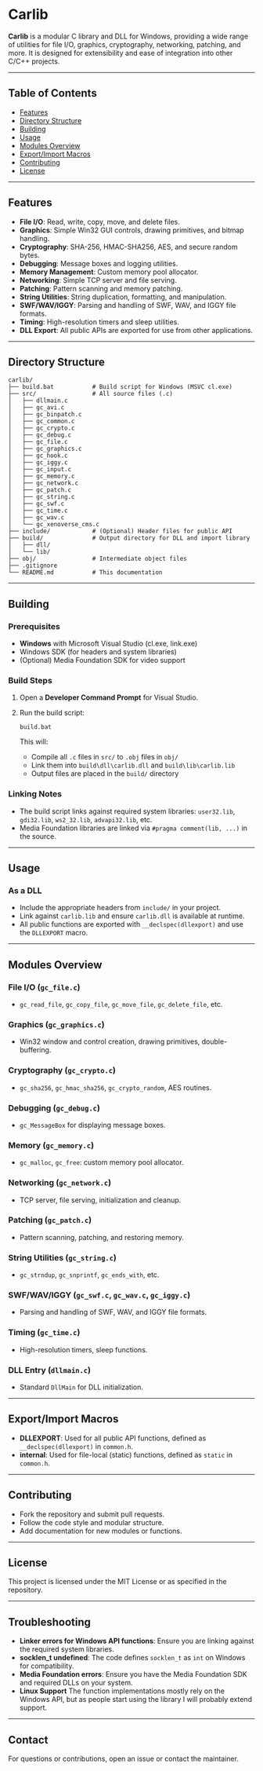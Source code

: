 # Carlib

**Carlib** is a modular C library and DLL for Windows, providing a wide range of utilities for file I/O, graphics, cryptography, networking, patching, and more. It is designed for extensibility and ease of integration into other C/C++ projects.

---

## Table of Contents

- [Features](#features)
- [Directory Structure](#directory-structure)
- [Building](#building)
- [Usage](#usage)
- [Modules Overview](#modules-overview)
- [Export/Import Macros](#exportimport-macros)
- [Contributing](#contributing)
- [License](#license)

---

## Features

- **File I/O**: Read, write, copy, move, and delete files.
- **Graphics**: Simple Win32 GUI controls, drawing primitives, and bitmap handling.
- **Cryptography**: SHA-256, HMAC-SHA256, AES, and secure random bytes.
- **Debugging**: Message boxes and logging utilities.
- **Memory Management**: Custom memory pool allocator.
- **Networking**: Simple TCP server and file serving.
- **Patching**: Pattern scanning and memory patching.
- **String Utilities**: String duplication, formatting, and manipulation.
- **SWF/WAV/IGGY**: Parsing and handling of SWF, WAV, and IGGY file formats.
- **Timing**: High-resolution timers and sleep utilities.
- **DLL Export**: All public APIs are exported for use from other applications.

---

## Directory Structure

```
carlib/
├── build.bat           # Build script for Windows (MSVC cl.exe)
├── src/                # All source files (.c)
│   ├── dllmain.c
│   ├── gc_avi.c
│   ├── gc_binpatch.c
│   ├── gc_common.c
│   ├── gc_crypto.c
│   ├── gc_debug.c
│   ├── gc_file.c
│   ├── gc_graphics.c
│   ├── gc_hook.c
│   ├── gc_iggy.c
│   ├── gc_input.c
│   ├── gc_memory.c
│   ├── gc_network.c
│   ├── gc_patch.c
│   ├── gc_string.c
│   ├── gc_swf.c
│   ├── gc_time.c
│   ├── gc_wav.c
│   └── gc_xenoverse_cms.c
├── include/            # (Optional) Header files for public API
├── build/              # Output directory for DLL and import library
│   ├── dll/
│   └── lib/
├── obj/                # Intermediate object files
├── .gitignore
└── README.md           # This documentation
```

---

## Building

### Prerequisites

- **Windows** with Microsoft Visual Studio (cl.exe, link.exe)
- Windows SDK (for headers and system libraries)
- (Optional) Media Foundation SDK for video support

### Build Steps

1. Open a **Developer Command Prompt** for Visual Studio.
2. Run the build script:

   ```
   build.bat
   ```

   This will:
   - Compile all `.c` files in `src/` to `.obj` files in `obj/`
   - Link them into `build\dll\carlib.dll` and `build\lib\carlib.lib`
   - Output files are placed in the `build/` directory

### Linking Notes

- The build script links against required system libraries: `user32.lib`, `gdi32.lib`, `ws2_32.lib`, `advapi32.lib`, etc.
- Media Foundation libraries are linked via `#pragma comment(lib, ...)` in the source.

---

## Usage

### As a DLL

- Include the appropriate headers from `include/` in your project.
- Link against `carlib.lib` and ensure `carlib.dll` is available at runtime.
- All public functions are exported with `__declspec(dllexport)` and use the `DLLEXPORT` macro.

---

## Modules Overview

### File I/O (`gc_file.c`)
- `gc_read_file`, `gc_copy_file`, `gc_move_file`, `gc_delete_file`, etc.

### Graphics (`gc_graphics.c`)
- Win32 window and control creation, drawing primitives, double-buffering.

### Cryptography (`gc_crypto.c`)
- `gc_sha256`, `gc_hmac_sha256`, `gc_crypto_random`, AES routines.

### Debugging (`gc_debug.c`)
- `gc_MessageBox` for displaying message boxes.

### Memory (`gc_memory.c`)
- `gc_malloc`, `gc_free`: custom memory pool allocator.

### Networking (`gc_network.c`)
- TCP server, file serving, initialization and cleanup.

### Patching (`gc_patch.c`)
- Pattern scanning, patching, and restoring memory.

### String Utilities (`gc_string.c`)
- `gc_strndup`, `gc_snprintf`, `gc_ends_with`, etc.

### SWF/WAV/IGGY (`gc_swf.c`, `gc_wav.c`, `gc_iggy.c`)
- Parsing and handling of SWF, WAV, and IGGY file formats.

### Timing (`gc_time.c`)
- High-resolution timers, sleep functions.

### DLL Entry (`dllmain.c`)
- Standard `DllMain` for DLL initialization.

---

## Export/Import Macros

- **DLLEXPORT**: Used for all public API functions, defined as `__declspec(dllexport)` in `common.h`.
- **internal**: Used for file-local (static) functions, defined as `static` in `common.h`.

---

## Contributing

- Fork the repository and submit pull requests.
- Follow the code style and modular structure.
- Add documentation for new modules or functions.

---

## License

This project is licensed under the MIT License or as specified in the repository.

---

## Troubleshooting

- **Linker errors for Windows API functions**: Ensure you are linking against the required system libraries.
- **socklen_t undefined**: The code defines `socklen_t` as `int` on Windows for compatibility.
- **Media Foundation errors**: Ensure you have the Media Foundation SDK and required DLLs on your system.
- **Linux Support** The function implementations mostly rely on the Windows API, but as people start using the library I will probably extend support.


---

## Contact

For questions or contributions, open an issue or contact the maintainer.


